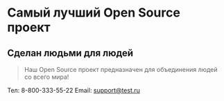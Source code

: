 # Самый лучший Open Source проект

## Сделан людьми для людей

> Наш Open Source проект предназначен для объединения людей со всего мира!

Тел: 8-800-333-55-22
Email: [support@test.ru](support@test.ru)